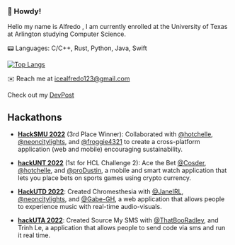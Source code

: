 ### 📡 Howdy!

Hello my name is Alfredo , I am currently enrolled at the University of Texas at Arlington studying Computer Science.

📟 Languages: C/C++, Rust, Python, Java, Swift


[![Top Langs](https://github-readme-stats.vercel.app/api/top-langs/?username=notalfredo&layout=compact)](https://github.com/anuraghazra/github-readme-stats)


✉️ Reach me at icealfredo123@gmail.com







<!--
**notalfredo/notalfredo** is a ✨ _special_ ✨ repository because its `README.md` (this file) appears on your GitHub profile.

Here are some ideas to get you started:

- 🔭 I’m currently working on ...
- 🌱 I’m currently learning ...
- 👯 I’m looking to collaborate on ...
- 🤔 I’m looking for help with ...
- 💬 Ask me about ...
- 📫 How to reach me: ...
- 😄 Pronouns: ...
- ⚡ Fun fact: ...
-->

Check out my [DevPost](https://devpost.com/notalfredo?ref_content=user-portfolio&ref_feature=portfolio&ref_medium=global-nav)

## Hackathons
 - [**HackSMU 2022**](https://github.com/neoncitylights/hacksmu-2022) (3rd Place Winner): Collaborated with [@hotchelle](https://github.com/hotchelle), [@neoncitylights](https://github.com/neoncitylights), and [@froggie4321](https://github.com/froggie4321) to create a cross-platform application (web and mobile) encouraging sustainability. 

  - [**hackUNT 2022**](https://github.com/hotchelle/BiddingApp) (1st for HCL Challenge 2): Ace the Bet [@Cosder](https://github.com/ThatBooRadley), [@hotchelle](https://github.com/hotchelle), and [@proDustin](https://github.com/proDustin), a mobile and smart watch application that lets you place bets on sports games using crypto currency.

 - [**HackUTD 2022**](https://github.com/neoncitylights/hackutd-2022): Created Chromesthesia with [@JaneIRL](https://github.com/JaneIRL), [@neoncitylights](https://github.com/neoncitylights), and [@Gabe-GH](https://github.com/Gabe-GH), a web application that allows people to experience music with real-time audio-visuals.
 
  - [**hackUTA 2022**](https://github.com/notalfredo/hackUtaMeowScript.git): Created Source My SMS with [@ThatBooRadley](https://github.com/ThatBooRadley), and Trinh Le, a application that allows people to send code via sms and run it real time.
